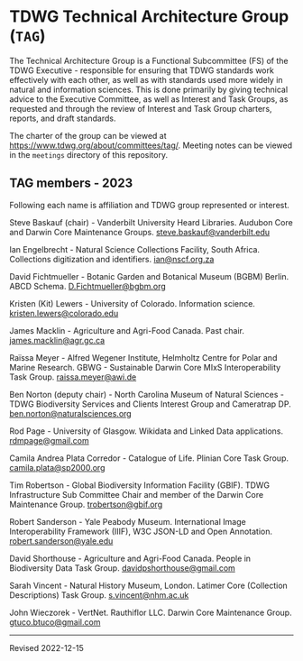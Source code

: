 # TDWG Technical Architecture Group (`TAG`)

The Technical Architecture Group is a Functional Subcommittee (FS) of the TDWG Executive - responsible for ensuring that TDWG standards work effectively with each other, as well as with standards used more widely in natural and information sciences.  This is done primarily by giving technical advice to the Executive Committee, as well as Interest and Task Groups, as requested and through the review of Interest and Task Group charters, reports, and draft standards.

The charter of the group can be viewed at <https://www.tdwg.org/about/committees/tag/>. Meeting notes can be viewed in the `meetings` directory of this repository.

## TAG members - 2023

Following each name is affiliation and TDWG group represented or interest.

Steve Baskauf (chair) - Vanderbilt University Heard Libraries. Audubon Core and Darwin Core Maintenance Groups. [steve.baskauf@vanderbilt.edu](mailto:steve.baskauf@vanderbilt.edu)

Ian Engelbrecht - Natural Science Collections Facility, South Africa. Collections digitization and identifiers. [ian@nscf.org.za](mailto:ian@nscf.org.za)

David Fichtmueller - Botanic Garden and Botanical Museum (BGBM) Berlin. ABCD Schema. [D.Fichtmueller@bgbm.org](mailto:D.Fichtmueller@bgbm.org)

Kristen (Kit) Lewers - University of Colorado. Information science.
[kristen.lewers@colorado.edu](mailto:kristen.lewers@colorado.edu)

James Macklin - Agriculture and Agri-Food Canada. Past chair. [james.macklin@agr.gc.ca](mailto:james.macklin@agr.gc.ca)

Raïssa Meyer -  Alfred Wegener Institute, Helmholtz Centre for Polar and Marine Research. GBWG - Sustainable Darwin Core MIxS Interoperability Task Group. [raissa.meyer@awi.de](mailto:raissa.meyer@awi.de)

Ben Norton (deputy chair) - North Carolina Museum of Natural Sciences - TDWG Biodiversity Services and Clients Interest Group and Cameratrap DP. [ben.norton@naturalsciences.org](mailto:ben.norton@naturalsciences.org)

Rod Page - University of Glasgow. Wikidata and Linked Data applications. [rdmpage@gmail.com](mailto:rdmpage@gmail.com)

Camila Andrea Plata Corredor - Catalogue of Life. Plinian Core Task Group. [camila.plata@sp2000.org](mailto:camila.plata@sp2000.org)

Tim Robertson - Global Biodiversity Information Facility (GBIF). TDWG Infrastructure Sub Committee Chair and member of the Darwin Core Maintenance Group. [trobertson@gbif.org](mailto:trobertson@gbif.org)

Robert Sanderson - Yale Peabody Museum. International Image Interoperability Framework (IIIF), W3C JSON-LD and Open Annotation. [robert.sanderson@yale.edu](mailto:robert.sanderson@yale.edu)

David Shorthouse - Agriculture and Agri-Food Canada. People in Biodiversity Data Task Group. [davidpshorthouse@gmail.com](mailto:davidpshorthouse@gmail.com)

Sarah Vincent - Natural History Museum, London. Latimer Core (Collection Descriptions) Task Group. [s.vincent@nhm.ac.uk](mailto:s.vincent@nhm.ac.uk)

John Wieczorek - VertNet. Rauthiflor LLC. Darwin Core Maintenance Group. [gtuco.btuco@gmail.com](mailto:gtuco.btuco@gmail.com)

----
Revised 2022-12-15
